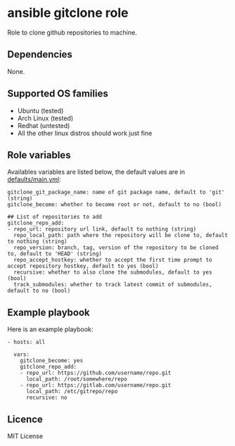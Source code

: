 # ansible gitclone role

Role to clone github repositories to machine.

## Dependencies

None.

## Supported OS families

- Ubuntu (tested)
- Arch Linux (tested)
- Redhat (untested)
- All the other linux distros should work just fine

## Role variables

Availables variables are listed below, the default values are in [defaults/main.yml](./defaults/main.yml):
```
gitclone_git_package_name: name of git package name, default to 'git' (string)
gitclone_become: whether to become root or not, default to no (bool)

## List of repositories to add
gitclone_repo_add:
- repo_url: repository url link, default to nothing (string)
  repo_local_path: path where the repository will be clone to, default to nothing (string)
  repo_version: branch, tag, version of the repository to be cloned to, default to 'HEAD' (string)
  repo_accept_hostkey: whether to accept the first time prompt to accept repository hostkey, default to yes (bool)
  recursive: whether to also clone the submodules, default to yes (bool)
  track_submodules: whether to track latest commit of submodules, default to no (bool)
```

## Example playbook

Here is an example playbook:
```
- hosts: all

  vars:
    gitclone_become: yes
    gitclone_repo_add:
    - repo_url: https://github.com/username/repo.git
      local_path: /root/somewhere/repo
    - repo_url: https://gitlab.com/username/repo.git
      local_path: /etc/gitrepo/repo
      recursive: no
```

## Licence

MIT License
